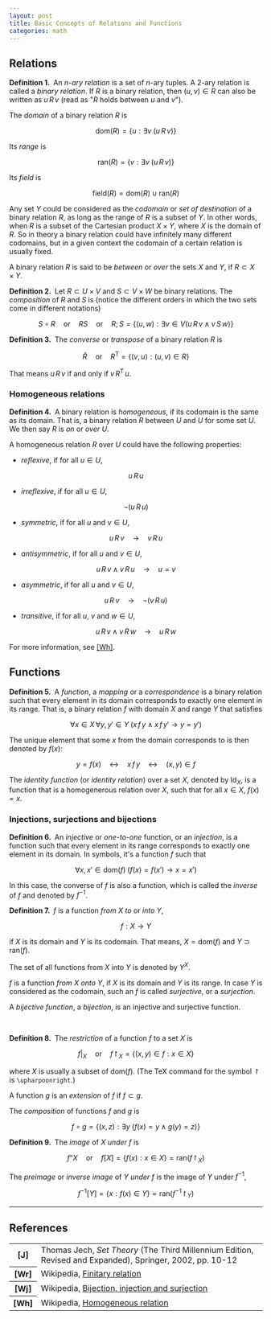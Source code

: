 ```yaml
---
layout: post
title: Basic Concepts of Relations and Functions
categories: math
---
```


## Relations

**Definition 1.**&ensp;An *$n$-ary relation* is a set of $n$-ary tuples. A $2$-ary relation is called a *binary relation*. If $R$ is a binary relation, then $(u,v)\in R$ can also be written as $u\,R\,v$ (read as "$R$ holds between $u$ and $v$").

The *domain* of a binary relation $R$ is

$$ \mathrm{dom}(R) = \{u:\exists v\;(u\,R\,v)\} $$

Its *range* is

$$ \mathrm{ran}(R) = \{v:\exists v\;(u\,R\,v)\} $$

Its *field* is

$$ \mathrm{field}(R) = \mathrm{dom}(R)\cup\mathrm{ran}(R) $$

Any set $Y$ could be considered as the *codomain* or *set of destination* of a binary relation $R$, as long as the range of $R$ is a subset of $Y$. In other words, when $R$ is a subset of the Cartesian product $X\times Y$, where $X$ is the domain of $R$. So in theory a binary relation could have infinitely many different codomains, but in a given context the codomain of a certain relation is usually fixed.

A binary relation $R$ is said to be *between* or *over* the sets $X$ and $Y$, if $R\subset X\times Y$.

**Definition 2.**&ensp;Let $R\subset U\times V$ and $S\subset V\times W$ be binary relations. The *composition* of $R$ and $S$ is (notice the different orders in which the two sets come in different notations)

$$ S\circ R\quad\text{or}\quad RS\quad\text{or}\quad R{;}S = \{(u,w):\exists v\in V(u\,R\,v\land v\,S\,w)\} $$

**Definition 3.**&ensp;The *converse* or *transpose* of a binary relation $R$ is

$$ \breve{R}\quad\text{or}\quad R^\mathsf{T} = \{(v,u):(u,v)\in R\} $$

That means $u\,R\,v$ if and only if $v\,R^\mathsf{T}\,u$.

### Homogeneous relations

**Definition 4.**&ensp;A binary relation is *homogeneous*, if its codomain is the same as its domain. That is, a binary relation $R$ between $U$ and $U$ for some set $U$. We then say $R$ is *on* or *over* $U$.

A homogeneous relation $R$ over $U$ could have the following properties:

- *reflexive*, if for all $u\in U$,

$$ u\,R\,u $$

- *irreflexive*, if for all $u\in U$,

$$ \neg(u\,R\,u) $$

- *symmetric*, if for all $u$ and $v\in U$,

$$ u\,R\,v \quad\to\quad v\,R\,u $$

- *antisymmetric*, if for all $u$ and $v\in U$,

$$ u\,R\,v\land v\,R\,u \quad\to\quad u = v $$

- *asymmetric*, if for all $u$ and $v\in U$,

$$ u\,R\,v \quad\to\quad \neg(v\,R\,u) $$

- *transitive*, if for all $u$, $v$ and $w\in U$,

$$ u\,R\,v\land v\,R\,w \quad\to\quad u\,R\,w $$

For more information, see [[Wh]](https://en.wikipedia.org/wiki/Homogeneous_relation).

## Functions

**Definition 5.**&ensp;A *function*, a *mapping* or a *correspondence* is a binary relation such that every element in its domain corresponds to exactly one element in its range. That is, a binary relation $f$ with domain $X$ and range $Y$ that satisfies

$$ \forall x\in X\,\forall y,y'\in Y\;(x\,f\,y\land x\,f\,y' \to y=y') $$

The unique element that some $x$ from the domain corresponds to is then denoted by $f(x)$:

$$ y = f(x) \quad\leftrightarrow\quad x\,f\,y \quad\leftrightarrow\quad (x,y)\in f $$

The *identity function* (or *identity relation*) over a set $X$, denoted by $\mathrm{Id}_X$, is a function that is a homogenerous relation over $X$, such that for all $x\in X$, $f(x)=x$.

### Injections, surjections and bijections

**Definition 6.**&ensp;An *injective* or *one-to-one* function, or an *injection*, is a function such that every element in its range corresponds to exactly one element in its domain. In symbols, it's a function $f$ such that

$$ \forall x,x'\in\mathrm{dom}(f)\;(f(x)=f(x')\to x=x') $$

In this case, the converse of $f$ is also a function, which is called the *inverse* of $f$ and denoted by $f^{-1}$.

**Definition 7.**&ensp;$f$ is a function *from* $X$ *to* or *into* $Y$,

$$ f : X \to Y $$

if $X$ is its domain and $Y$ is its codomain. That means, $X=\mathrm{dom}(f)$ and $Y\supset\mathrm{ran}(f)$.

The set of all functions from $X$ into $Y$ is denoted by $Y^X$.

$f$ is a function *from* $X$ *onto* $Y$, if $X$ is its domain and $Y$ is its range. In case $Y$ is considered as the codomain, such an $f$ is called *surjective*, or a *surjection*.

A *bijective function*, a *bijection*, is an injective and surjective function.

<br />

**Definition 8.**&ensp;The *restriction* of a function $f$ to a set $X$ is

$$ f{|_X} \quad\text{or}\quad f{\upharpoonright_X} = \{(x,y)\in f:x\in X\} $$

where $X$ is usually a subset of $\mathrm{dom}(f)$. (The TeX command for the symbol $\upharpoonright$ is `\upharpoonright`.)

A function $g$ is an *extension* of $f$ if $f\subset g$.

The *composition* of functions $f$ and $g$ is

$$ f\circ g = \{(x,z):\exists y\;(f(x)=y\land g(y)=z)\} $$

**Definition 9.**&ensp;The *image* of $X$ *under* $f$ is

$$ f\text{“}X \quad\mathrm{or}\quad f[X] = \{f(x):x\in X\} = \mathrm{ran}(f{\upharpoonright_X}) $$

The *preimage* or *inverse image* of $Y$ *under* $f$ is the image of $Y$ under $f^{-1}$,

$$ f^{-1}[Y] = \{x:f(x)\in Y\} = \mathrm{ran}(f^{-1}{\upharpoonright_Y}) $$

---

## References

<table class="ref-table">
    <tr>
	<th>[J]</th>
	<td>Thomas Jech, <cite>Set Theory</cite> (The Third Millennium Edition, Revised and Expanded), Springer, 2002, pp. 10-12</td>
    </tr>
    <tr>
	<th>[Wr]</th>
	<td>Wikipedia, <a href="https://en.wikipedia.org/wiki/Finitary_relation">Finitary relation</a></td>
    </tr>
    <tr>
	<th>[Wj]</th>
	<td>Wikipedia, <a href="https://en.wikipedia.org/wiki/Bijection,_injection_and_surjection">Bijection, injection and surjection</a></td>
    </tr>
    <tr>
	<th>[Wh]</th>
	<td>Wikipedia, <a href="https://en.wikipedia.org/wiki/Homogeneous_relation">Homogeneous relation</a></td>
    </tr>
</table>
